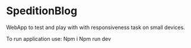 # SpeditionBlog

WebApp to test and play with with responsiveness task on small devices.


To run application use:
Npm i 
Npm run dev
